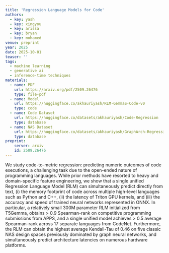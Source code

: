 ```yaml
---
title: 'Regression Language Models for Code'
authors:
  - key: yash
  - key: xingyou
  - key: arissa
  - key: bryan
  - key: mohamed
venue: preprint
year: 2025
date: 2025-10-01
teaser: ''
tags:
  - machine learning
  - generative ai
  - inference-time techniques
materials:
  - name: PDF
    url: https://arxiv.org/pdf/2509.26476
    type: file-pdf
  - name: Model
    url: https://huggingface.co/akhauriyash/RLM-GemmaS-Code-v0
    type: code
  - name: Code Dataset
    url: https://huggingface.co/datasets/akhauriyash/Code-Regression
    type: database
  - name: NAS Dataset
    url: https://huggingface.co/datasets/akhauriyash/GraphArch-Regression
    type: database
preprint:
    server: arxiv
    id: 2509.26476
---
```

We study code-to-metric regression: predicting numeric outcomes of code executions, a challenging task due to the open-ended nature of programming languages. While prior methods have resorted to heavy and domain-specific feature engineering, we show that a single unified Regression Language Model (RLM) can simultaneously predict directly from text, (i) the memory footprint of code across multiple high-level languages such as Python and C++, (ii) the latency of Triton GPU kernels, and (iii) the accuracy and speed of trained neural networks represented in ONNX. In particular, a relatively small 300M parameter RLM initialized from T5Gemma, obtains > 0.9 Spearman-rank on competitive programming submissions from APPS, and a single unified model achieves > 0.5 average Spearman-rank across 17 separate languages from CodeNet. Furthermore, the RLM can obtain the highest average Kendall-Tau of 0.46 on five classic NAS design spaces previously dominated by graph neural networks, and simultaneously predict architecture latencies on numerous hardware platforms.
